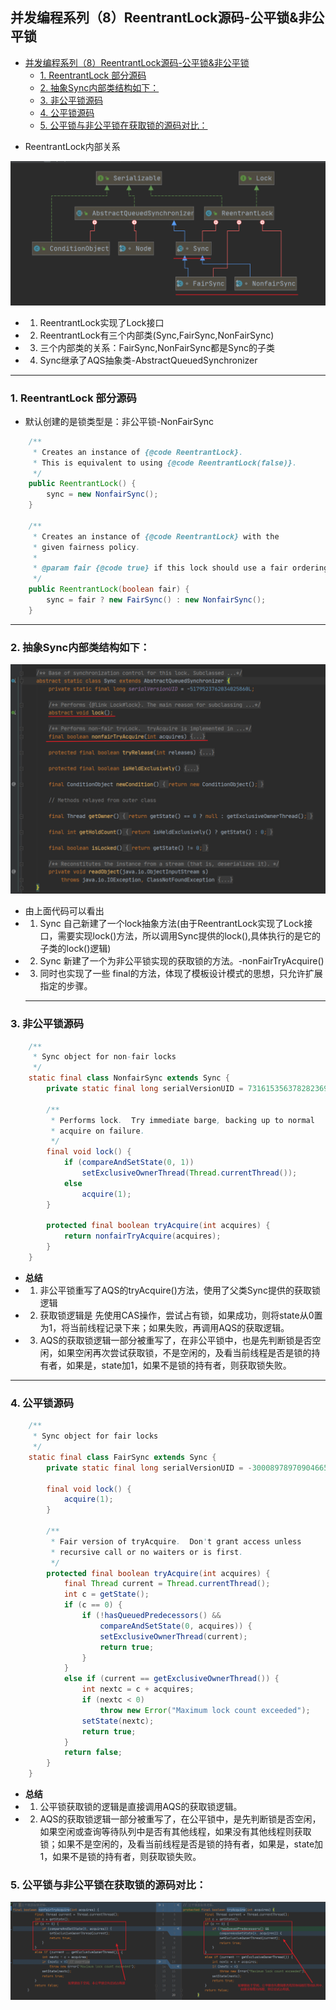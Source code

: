 ## 并发编程系列（8）ReentrantLock源码-公平锁&非公平锁
<!-- TOC -->

- [并发编程系列（8）ReentrantLock源码-公平锁&非公平锁](#%e5%b9%b6%e5%8f%91%e7%bc%96%e7%a8%8b%e7%b3%bb%e5%88%978reentrantlock%e6%ba%90%e7%a0%81-%e5%85%ac%e5%b9%b3%e9%94%81%e9%9d%9e%e5%85%ac%e5%b9%b3%e9%94%81)
  - [1. ReentrantLock 部分源码](#1-reentrantlock-%e9%83%a8%e5%88%86%e6%ba%90%e7%a0%81)
  - [2. 抽象Sync内部类结构如下：](#2-%e6%8a%bd%e8%b1%a1sync%e5%86%85%e9%83%a8%e7%b1%bb%e7%bb%93%e6%9e%84%e5%a6%82%e4%b8%8b)
  - [3. 非公平锁源码](#3-%e9%9d%9e%e5%85%ac%e5%b9%b3%e9%94%81%e6%ba%90%e7%a0%81)
  - [4. 公平锁源码](#4-%e5%85%ac%e5%b9%b3%e9%94%81%e6%ba%90%e7%a0%81)
  - [5. 公平锁与非公平锁在获取锁的源码对比：](#5-%e5%85%ac%e5%b9%b3%e9%94%81%e4%b8%8e%e9%9d%9e%e5%85%ac%e5%b9%b3%e9%94%81%e5%9c%a8%e8%8e%b7%e5%8f%96%e9%94%81%e7%9a%84%e6%ba%90%e7%a0%81%e5%af%b9%e6%af%94)

<!-- /TOC -->

-  ReentrantLock内部关系

![](images/ReentrantLock_class.png)

- 1. ReentrantLock实现了Lock接口
- 2. ReentrantLock有三个内部类(Sync,FairSync,NonFairSync)
- 3. 三个内部类的关系：FairSync,NonFairSync都是Sync的子类
- 4. Sync继承了AQS抽象类-AbstractQueuedSynchronizer

***

### 1. ReentrantLock 部分源码
- 默认创建的是锁类型是：非公平锁-NonFairSync
```java
    /**
     * Creates an instance of {@code ReentrantLock}.
     * This is equivalent to using {@code ReentrantLock(false)}.
     */
    public ReentrantLock() {
        sync = new NonfairSync();
    }

    /**
     * Creates an instance of {@code ReentrantLock} with the
     * given fairness policy.
     *
     * @param fair {@code true} if this lock should use a fair ordering policy
     */
    public ReentrantLock(boolean fair) {
        sync = fair ? new FairSync() : new NonfairSync();
    }
```
***
### 2. 抽象Sync内部类结构如下：

![](images/Sync.png)

- 由上面代码可以看出
- 1. Sync 自己新建了一个lock抽象方法(由于ReentrantLock实现了Lock接口，需要实现lock()方法，所以调用Sync提供的lock(),具体执行的是它的子类的lock()逻辑)
- 2. Sync 新建了一个为非公平锁实现的获取锁的方法。-nonFairTryAcquire()
- 3. 同时也实现了一些 final的方法，体现了模板设计模式的思想，只允许扩展指定的步骤。
  ***

### 3. 非公平锁源码
```java
    /**
     * Sync object for non-fair locks
     */
    static final class NonfairSync extends Sync {
        private static final long serialVersionUID = 7316153563782823691L;

        /**
         * Performs lock.  Try immediate barge, backing up to normal
         * acquire on failure.
         */
        final void lock() {
            if (compareAndSetState(0, 1))
                setExclusiveOwnerThread(Thread.currentThread());
            else
                acquire(1);
        }

        protected final boolean tryAcquire(int acquires) {
            return nonfairTryAcquire(acquires);
        }
    }
```
- **总结**
- 1. 非公平锁重写了AQS的tryAcquire()方法，使用了父类Sync提供的获取锁逻辑
- 2. 获取锁逻辑是 先使用CAS操作，尝试占有锁，如果成功，则将state从0置为1，将当前线程记录下来；如果失败，再调用AQS的获取逻辑。
- 3. AQS的获取锁逻辑一部分被重写了，在非公平锁中，也是先判断锁是否空闲，如果空闲再次尝试获取锁，不是空闲的，及看当前线程是否是锁的持有者，如果是，state加1，如果不是锁的持有者，则获取锁失败。
***

### 4. 公平锁源码
```java
    /**
     * Sync object for fair locks
     */
    static final class FairSync extends Sync {
        private static final long serialVersionUID = -3000897897090466540L;

        final void lock() {
            acquire(1);
        }

        /**
         * Fair version of tryAcquire.  Don't grant access unless
         * recursive call or no waiters or is first.
         */
        protected final boolean tryAcquire(int acquires) {
            final Thread current = Thread.currentThread();
            int c = getState();
            if (c == 0) {
                if (!hasQueuedPredecessors() &&
                    compareAndSetState(0, acquires)) {
                    setExclusiveOwnerThread(current);
                    return true;
                }
            }
            else if (current == getExclusiveOwnerThread()) {
                int nextc = c + acquires;
                if (nextc < 0)
                    throw new Error("Maximum lock count exceeded");
                setState(nextc);
                return true;
            }
            return false;
        }
    }
```
- **总结**
- 1. 公平锁获取锁的逻辑是直接调用AQS的获取锁逻辑。
- 2. AQS的获取锁逻辑一部分被重写了，在公平锁中，是先判断锁是否空闲，如果空闲或查询等待队列中是否有其他线程，如果没有其他线程则获取锁；如果不是空闲的，及看当前线程是否是锁的持有者，如果是，state加1，如果不是锁的持有者，则获取锁失败。
  

### 5. 公平锁与非公平锁在获取锁的源码对比：
![](images/compare_fair_nonfair.png)




